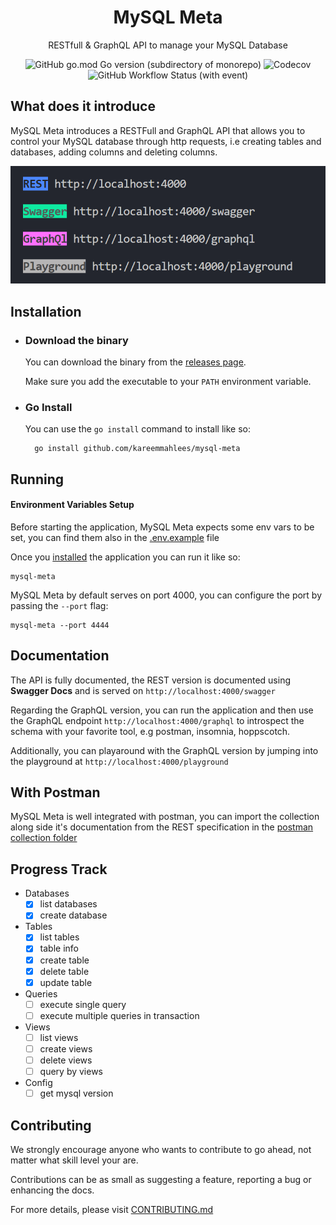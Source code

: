 <h1 align='center'>
    MySQL Meta
</h1>
<p align='center'>
    RESTfull & GraphQL API to manage your MySQL Database
</p>

<div align='center'>

![GitHub go.mod Go version (subdirectory of monorepo)](https://img.shields.io/github/go-mod/go-version/kareemmahlees/mysql-meta)
![Codecov](https://img.shields.io/codecov/c/github/kareemmahlees/mysql-meta)
![GitHub Workflow Status (with event)](https://img.shields.io/github/actions/workflow/status/kareemmahlees/mysql-meta/lint.yml)

</div>

## What does it introduce

MySQL Meta introduces a RESTFull and GraphQL API that allows you to control your MySQL database through http requests, i.e creating tables and databases, adding columns and deleting columns.

![Screen shot of running application](./docs/screenshot.png)

## Installation

- ### Download the binary

  You can download the binary from the [releases page](https://github.com/kareemmahlees/mysql-meta/releases).

  Make sure you add the executable to your `PATH` environment variable.

- ### Go Install

  You can use the `go install` command to install like so:

  ```shell
    go install github.com/kareemmahlees/mysql-meta
  ```

## Running

#### Environment Variables Setup

Before starting the application, MySQL Meta expects some env vars to be set, you can find them also in the [.env.example](.env.example) file

Once you [installed](#installation) the application you can run it like so:

```shell
mysql-meta
```

MySQL Meta by default serves on port 4000, you can configure the port by passing the `--port` flag:

```shell
mysql-meta --port 4444
```

## Documentation

The API is fully documented, the REST version is documented using **Swagger Docs** and is served on `http://localhost:4000/swagger`

Regarding the GraphQL version, you can run the application and then use the GraphQL endpoint `http://localhost:4000/graphql` to introspect the schema with your favorite tool, e.g postman, insomnia, hoppscotch.

Additionally, you can playaround with the GraphQL version by jumping into the playground at `http://localhost:4000/playground`

## With Postman

MySQL Meta is well integrated with postman, you can import the collection along side it's documentation from the REST specification in the [postman collection folder](postman/collections/)

## Progress Track

- Databases
  - [x] list databases
  - [x] create database
- Tables
  - [x] list tables
  - [x] table info
  - [x] create table
  - [x] delete table
  - [x] update table
- Queries
  - [ ] execute single query
  - [ ] execute multiple queries in transaction
- Views
  - [ ] list views
  - [ ] create views
  - [ ] delete views
  - [ ] query by views
- Config
  - [ ] get mysql version

## Contributing

We strongly encourage anyone who wants to contribute to go ahead, not matter what skill level your are.

Contributions can be as small as suggesting a feature, reporting a bug or enhancing the docs.

For more details, please visit [CONTRIBUTING.md]()
